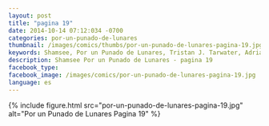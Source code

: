 ```yaml
---
layout: post
title: "pagina 19"
date: 2014-10-14 07:12:034 -0700
categories: por-un-punado-de-lunares
thumbnail: /images/comics/thumbs/por-un-punado-de-lunares-pagina-19.jpg
keywords: Shamsee, Por un Punado de Lunares, Tristan J. Tarwater, Adrian Ricker
description: Shamsee Por un Punado de Lunares - pagina 19
facebook_type: 
facebook_image: /images/comics/por-un-punado-de-lunares-pagina-19.jpg
language: es
---
```

{% include figure.html src="por-un-punado-de-lunares-pagina-19.jpg" alt="Por un Punado de Lunares Pagina 19" %}